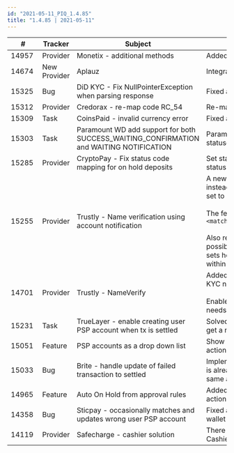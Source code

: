 ```yaml
--- 
id: "2021-05-11_PIQ_1.4.85"
title: "1.4.85 | 2021-05-11"
--- 
```



| #     | Tracker     | Subject   | Description    |
|-------|-------------|-----------|----------------|
| 14957 | Provider | Monetix - additional methods | Added support for Indonesia Virtual Accounts, Thailand QR, and MoMo Wallet. |
| 14674 | New Provider | Aplauz | Integrated provider Aplauz which is a voucher solution supporting deposits.  |
| 15325 | Bug | DiD KYC - Fix NullPointerException when parsing response | Fixed an issue when parsing responses without PEP/sanction data. |
| 15312 | Provider | Credorax - re-map code RC_54 | Re-mapped Credorax code RC_54 from ERR_DECLINED_EXPIRED to ERR_DECLINED_CARD_EXPIRED. |
| 15309 | Task | CoinsPaid - invalid currency error | Fixed an issue caused by an incorrect currency code when using a forex rule. |
| 15303 | Task | Paramount WD add support for both SUCCESS_WAITING_CONFIRMATION and WAITING NOTIFICATION | Paramount WD added support for both SUCCESS_WAITING_CONFIRMATION and WAITING NOTIFICATION statuses. |
| 15285 | Provider | CryptoPay - Fix status code mapping for on hold deposits | Set status code to WAITING_DEPOSIT_ON_HOLD_APPROVAL on deposits when CryptoPay responds with status "on_hold". |
| 15255 | Provider | Trustly - Name verification using account notification | A new feature that makes it possible to do the name verification based on Trustly's account notification instead of KYC notification (which the already implemented name verification uses). The transaction will be set to status code ERR_NAME_MISMATCH and state INCONSISTENT if the names don't match.<br/><br/>The feature is activated by adding the following in TrustlyConfig, either on top or account level: `<matchAccountHolderNameFromAccountNotification>true</matchAccountHolderNameFromAccountNotification>`<br/><br/>Also remember that PaymentIQ must have received the account notification for the verification to be possible, so it will be useful to use this feature together with `<accountNotificationWaitTimeSeconds>`, which sets how long PaymentIQ will wait for the account notification. If no account notification was received within that time the transaction will be put to state INCONSISTENT. |
| 14701 | Provider | Trustly - NameVerify | Added support for Trustly's "NameVerify" feature where the first and last name of the user is received in a KYC notification which allows the name matching feature in PIQ to be used.<br/><br/>Enabled in PIQ by adding `<nameVerify>true</nameVerify>` on the account level in the TrustlyConfig (it also needs a dedicated account on Trustly's side). |
| 15231 | Task | TrueLayer - enable creating user PSP account when tx is settled | Solved an issue where some transactions don't have a user PSP account by creating an account when we get a notification that the tx is settled. |
| 15051 | Feature | PSP accounts as a drop down list | Show available PSP accounts in a dropdown select list instead of a free text field of the "PSP account" action in the rules section. The accounts to choose from are fetched from the provider config. |
| 15033 | Bug | Brite - handle update of failed transaction to settled | Implement reversals for failed deposits. This means that if Brite sends a success callback for a deposit that is already failed, PIQ will create a new "Reversal" transaction which will send a transfer notification with the same amount as the original deposit. |
| 14965 | Feature | Auto On Hold from approval rules | Added a feature to set a withdrawal transaction to "On hold" from approval rules by using the Approval action "Hold". |
| 14358 | Bug | Sticpay - occasionally matches and updates wrong user PSP account | Fixed a bug where PIQ would incorrectly update an already existing saved user PSP account for another wallet provider if the end-user's email used for Sticpay is the same email used for the other PSP. |
| 14119 | Provider | Safecharge - cashier solution | There is now a `useCashier` flag for SafeChargeRestConfig which can be set to true to use SafeCharge's Cashier(redirect) solution. It defaults to false. |
